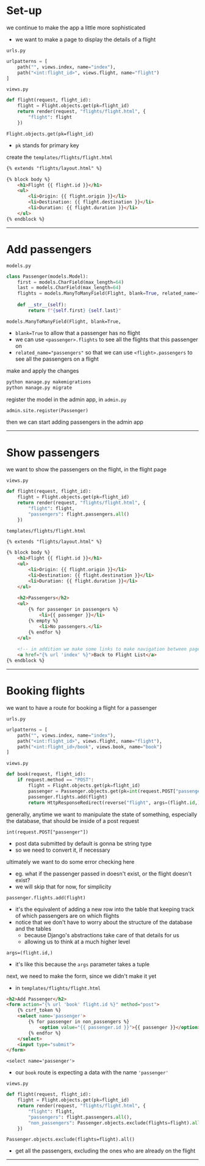 # Set-up

we continue to make the app a little more sophisticated
* we want to make a page to display the details of a flight

`urls.py`
```python
urlpatterns = [
	path("", views.index, name="index"),
	path("<int:flight_id>", views.flight, name="flight")
]
```

`views.py`
```python
def flight(request, flight_id):
	flight = Flight.objects.get(pk=flight_id)
	return render(request, "flights/flight.html", {
		"flight": flight
	})
```

`Flight.objects.get(pk=flight_id)`
* `pk` stands for primary key

create the `templates/flights/flight.html`
```html
{% extends "flights/layout.html" %}

{% block body %}
	<h1>Flight {{ flight.id }}</h1>
	<ul>
		<li>Origin: {{ flight.origin }}</li>
		<li>Destination: {{ flight.destination }}</li>
		<li>Duration: {{ flight.duration }}</li>
	</ul>
{% endblock %}
```
___

# Add passengers

`models.py`
```python
class Passenger(models.Model):
	first = models.CharField(max_length=64)
	last = models.CharField(max_length=64)
	flights = models.ManyToManyField(Flight, blank=True, related_name="passengers")
	
	def __str__(self):
		return f"{self.first} {self.last}"
```

`models.ManyToManyField(Flight, blank=True,`
* `blank=True` to allow that a passenger has no flight
* we can use `<passenger>.flights` to see all the flights that this passenger on
* `related_name="passengers"` so that we can use `<flight>.passengers` to see all the passengers on a flight

make and apply the changes
```bash
python manage.py makemigrations
python manage.py migrate
```

register the model in the admin app, in `admin.py`
```python
admin.site.register(Passenger)
```

then we can start adding passengers in the admin app
___

# Show passengers
we want to show the passengers on the flight, in the flight page

`views.py`
```python
def flight(request, flight_id):
	flight = Flight.objects.get(pk=flight_id)
	return render(request, "flights/flight.html", {
		"flight": flight,
		"passengers": flight.passengers.all()
	})
```

`templates/flights/flight.html`
```html
{% extends "flights/layout.html" %}

{% block body %}
	<h1>Flight {{ flight.id }}</h1>
	<ul>
		<li>Origin: {{ flight.origin }}</li>
		<li>Destination: {{ flight.destination }}</li>
		<li>Duration: {{ flight.duration }}</li>
	</ul>
	
	<h2>Passengers</h2>
	<ul>
		{% for passenger in passengers %}
			<li>{{ passenger }}</li>
		{% empty %}
			<li>No passengers.</li>
		{% endfor %}
	</ul>
	
	<!-- in addition we make some links to make navigation between pages easier -->
	<a href="{% url 'index' %}">Back to Flight List</a>
{% endblock %}
```
___

# Booking flights
we want to have a route for booking a flight for a passenger

`urls.py`
```python
urlpatterns = [
	path("", views.index, name="index"),
	path("<int:flight_id>", views.flight, name="flight"),
	path("<int:flight_id>/book", views.book, name="book")
]
```

`views.py`
```python
def book(request, flight_id):
	if request.method == "POST":
		flight = Flight.objects.get(pk=flight_id)
		passenger = Passenger.objects.get(pk=int(request.POST["passenger"]))
		passenger.flights.add(flight)
		return HttpResponseRedirect(reverse("flight", args=(flight.id,)))
```

generally, anytime we want to manipulate the state of something, especially the database, that should be inside of a post request

`int(request.POST["passenger"])`
* post data submitted by default is gonna be string type
* so we need to convert it, if necessary

ultimately we want to do some error checking here
* eg. what if the passenger passed in doesn't exist, or the flight doesn't exist?
* we will skip that for now, for simplicity

`passenger.flights.add(flight)`
* it's the equivalent of adding a new row into the table that keeping track of which passengers are on which flights
* notice that we don't have to worry about the structure of the database and the tables
	* because Django's abstractions take care of that details for us
	* allowing us to think at a much higher level

`args=(flight.id,)`
* it's like this because the `args` parameter takes a tuple

next, we need to make the form, since we didn't make it yet
* in `templates/flights/flight.html`
```html
<h2>Add Passenger</h2>
<form action="{% url 'book' flight.id %}" method="post">
	{% csrf_token %}
	<select name='passenger'>
		{% for passenger in non_passengers %}
			<option value="{{ passenger.id }}">{{ passenger }}</option>
		{% endfor %}
	</select>
	<input type="submit">
</form>
```

`<select name='passenger'>`
* our `book` route is expecting a data with the name `'passenger'`

`views.py`
```python
def flight(request, flight_id):
	flight = Flight.objects.get(pk=flight_id)
	return render(request, "flights/flight.html", {
		"flight": flight,
		"passengers": flight.passengers.all(),
		"non_passengers": Passenger.objects.exclude(flights=flight).all()
	})
```

`Passenger.objects.exclude(flights=flight).all()`
* get all the passengers, excluding the ones who are already on the flight
___
